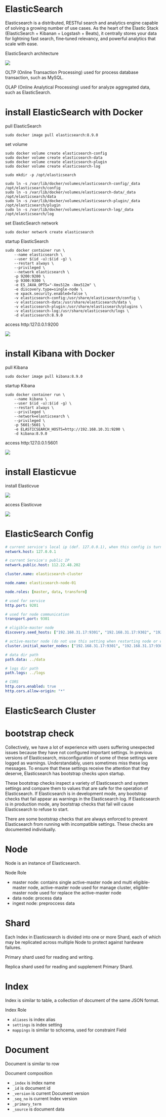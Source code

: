 # ElasticSearch

Elasticsearch is a distributed, RESTful search and analytics engine capable of solving a growing number of use cases. As the heart of the Elastic Stack (ElasticSearch + Kibanan + Logstash + Beats), it centrally stores your data for lightning fast search, fine‑tuned relevancy, and powerful analytics that scale with ease.

ElasticSearch architecture

![](https://note-sun.oss-cn-shanghai.aliyuncs.com/image/202312241745869.png)

OLTP (Online Transaction Processing) used for process database transaction, such as MySQL.

OLAP (Online Analytical Processing) used for analyze aggregated data, such as ElasticSearch.

# install ElasticSearch with Docker

pull ElasticSearch

```shell
sudo docker image pull elasticsearch:8.9.0
```

set volume

```shell
sudo docker volume create elasticsearch-config
sudo docker volume create elasticsearch-data
sudo docker volume create elasticsearch-plugin
sudo docker volume create elasticsearch-log

sudo mkdir -p /opt/elasticsearch

sudo ln -s /var/lib/docker/volumes/elasticsearch-config/_data /opt/elasticsearch/config
sudo ln -s /var/lib/docker/volumes/elasticsearch-data/_data /opt/elasticsearch/data
sudo ln -s /var/lib/docker/volumes/elasticsearch-plugin/_data /opt/elasticsearch/plugin
sudo ln -s /var/lib/docker/volumes/elasticsearch-log/_data /opt/elasticsearch/log
```

set ElasticSearch network

```shell
sudo docker network create elasticsearch
```

startup ElasticSearch

```shell
sudo docker container run \
    --name elasticsearch \
    --user $(id -u):$(id -g) \
    --restart always \
    --privileged \
    --network elasticsearch \
    -p 9200:9200 \
    -p 9300:9300 \
    -e ES_JAVA_OPTS="-Xms512m -Xmx512m" \
    -e discovery.type=single-node \
    -e xpack.security.enabled=false \
    -v elasticsearch-config:/usr/share/elasticsearch/config \
    -v elasticsearch-data:/usr/share/elasticsearch/data \
    -v elasticsearch-plugin:/usr/share/elasticsearch/plugins \
    -v elasticsearch-log:/usr/share/elasticsearch/logs \
    -d elasticsearch:8.9.0
```

access http:127.0.0.1:9200

![](https://note-sun.oss-cn-shanghai.aliyuncs.com/image/202312241745871.png)

# install Kibana with Docker

pull Kibana

```shell
sudo docker image pull kibana:8.9.0
```

startup Kibana

```shell
sudo docker container run \
    --name kibana \
    --user $(id -u):$(id -g) \
    --restart always \
    --privileged \
    --network=elasticsearch \
    --privileged \
    -p 5601:5601 \
    -e ELASTICSEARCH_HOSTS=http://192.168.10.31:9200 \
    -d kibana:8.9.0
```

access http:127.0.0.1:5601

![](https://note-sun.oss-cn-shanghai.aliyuncs.com/image/202312241745872.png)

# install Elasticvue

install Elasticvue

![](https://note-sun.oss-cn-shanghai.aliyuncs.com/image/202312241745873.png)

access Elasticvue

![](https://note-sun.oss-cn-shanghai.aliyuncs.com/image/202312241745874.png)

# ElasticSearch Config

```yaml
# current service's local ip (def. 127.0.0.1), when this config is turned on, the project is automatically transferred to product env
network.host: 127.0.0.1

# current Service's public IP
network.public.host: 112.22.48.202

cluster.name: elasticsearch-cluster

node.name: elasticsearch-node-01

node.roles: [master, data, transform]

# used for service
http.port: 9201

# used for node communication
transport.port: 9301

# eligible-master node
discovery.seed_hosts: ["192.168.31.17:9301", "192.168.31.17:9302", "192.168.31.17:9303"]

# active-master node (do not use this setting when restarting node or when adding new node to an existing cluster)
cluster.initial_master_nodes: ["192.168.31.17:9301", "192.168.31.17:9302"]

# data dir path
path.data: ../data

# logs dir path
path.logs: ../logs

# CORS
http.cors.enabled: true
http.cors.allow-origin: "*"
```

# ElasticSearch Cluster

# bootstrap check

Collectively, we have a lot of experience with users suffering unexpected issues because they have not configured important settings. In previous versions of Elasticsearch, misconfiguration of some of these settings were logged as warnings. Understandably, users sometimes miss these log messages. To ensure that these settings receive the attention that they deserve, Elasticsearch has bootstrap checks upon startup.

These bootstrap checks inspect a variety of Elasticsearch and system settings and compare them to values that are safe for the operation of Elasticsearch. If Elasticsearch is in development mode, any bootstrap checks that fail appear as warnings in the Elasticsearch log. If Elasticsearch is in production mode, any bootstrap checks that fail will cause Elasticsearch to refuse to start.

There are some bootstrap checks that are always enforced to prevent Elasticsearch from running with incompatible settings. These checks are documented individually.

# Node

Node is an instance of Elasticsearch.

Node Role

- master node: contains single active-master node and multi eligible-master node, active-master node used for manage cluster, eligible-master node used for replace the active-master node
- data node: process data
- ingest node: preproccess data

# Shard

Each Index in Elasticsearch is divided into one or more Shard, each of which may be replicated across multiple Node to protect against hardware failures.

Primary shard used for reading and writing.

Replica shard used for reading and supplement Primary Shard.

# Index

Index is similar to table, a collection of document of the same JSON format.

Index Role

- `aliases` is index alias
- `settings` is index setting
- `mappings` is similar to schcema, used for constraint Field

# Document

Document is similar to row

Document composition

- `_index` is index name
- `_id` is document id
- `_version` is current Document version
- `_seq_no` is current Index version
- `_primary_term`
- `_source` is document data





































